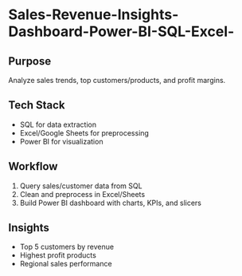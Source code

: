 # Sales-Revenue-Insights-Dashboard-Power-BI-SQL-Excel-

## Purpose
Analyze sales trends, top customers/products, and profit margins.

## Tech Stack
- SQL for data extraction
- Excel/Google Sheets for preprocessing
- Power BI for visualization

## Workflow
1. Query sales/customer data from SQL
2. Clean and preprocess in Excel/Sheets
3. Build Power BI dashboard with charts, KPIs, and slicers

## Insights
- Top 5 customers by revenue
- Highest profit products
- Regional sales performance

